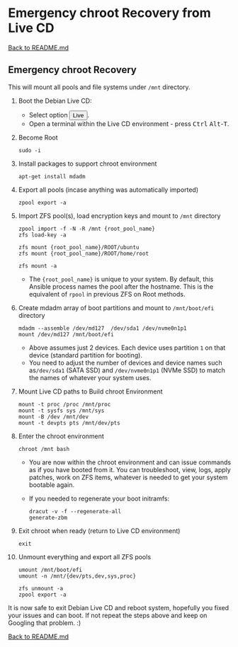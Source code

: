 # Emergency chroot Recovery from Live CD

[Back to README.md](../README.md)

## Emergency chroot Recovery

This will mount all pools and file systems under `/mnt` directory.

1. Boot the Debian Live CD:
    * Select option <button name="button">Live</button>.
    * Open a terminal within the Live CD environment - press <kbd>Ctrl</kbd> <kbd>Alt</kbd>-<kbd>T</kbd>.

2. Become Root

    ```shell
    sudo -i
    ```

3. Install packages to support chroot environment

    ```shell
    apt-get install mdadm
    ```

4. Export all pools (incase anything was automatically imported)

    ```shell
    zpool export -a
    ```

5. Import ZFS pool(s), load encryption keys and mount to `/mnt` directory

    ```shell
    zpool import -f -N -R /mnt {root_pool_name}
    zfs load-key -a

    zfs mount {root_pool_name}/ROOT/ubuntu
    zfs mount {root_pool_name}/ROOT/home/root

    zfs mount -a
    ```

    * The `{root_pool_name}` is unique to your system.  By default, this Ansible process names the pool after the hostname.  This is the equivalent of `rpool` in previous ZFS on Root methods.

6. Create mdadm array of boot partitions and mount to `/mnt/boot/efi` directory

    ```shell
    mdadm --assemble /dev/md127  /dev/sda1 /dev/nvme0n1p1
    mount /dev/md127 /mnt/boot/efi
    ```

    * Above assumes just 2 devices.  Each device uses partition `1` on that device (standard partition for booting).
    * You need to adjust the number of devices and device names such as`/dev/sda1` (SATA SSD) and `/dev/nvme0n1p1` (NVMe SSD) to match the names of whatever your system uses.

7. Mount Live CD paths to Build chroot Environment

    ```shell
    mount -t proc /proc /mnt/proc
    mount -t sysfs sys /mnt/sys
    mount -B /dev /mnt/dev
    mount -t devpts pts /mnt/dev/pts
    ```

8. Enter the chroot environment

    ```shell
    chroot /mnt bash
    ```

    * You are now within the chroot environment and can issue commands as if you have booted from it.  You can troubleshoot, view, logs, apply patches, work on ZFS items, whatever is needed to get your system bootable again.

    * If you needed to regenerate your boot initramfs:

      ```shell
      dracut -v -f --regenerate-all
      generate-zbm
      ```

9. Exit chroot when ready (return to Live CD environment)

    ```shell
    exit
    ```

10. Unmount everything and export all ZFS pools

    ```shell
    umount /mnt/boot/efi
    umount -n /mnt/{dev/pts,dev,sys,proc}

    zfs unmount -a
    zpool export -a
    ```

It is now safe to exit Debian Live CD and reboot system, hopefully you fixed your issues and can boot. If not repeat the steps above and keep on Googling that problem. :)

[Back to README.md](../README.md)
